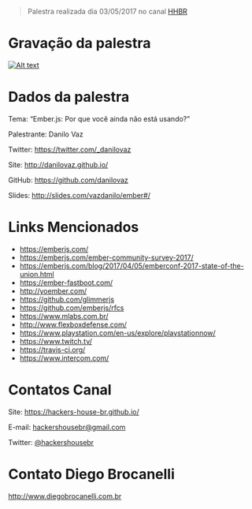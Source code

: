> Palestra realizada dia 03/05/2017 no canal [HHBR](https://www.youtube.com/channel/UCh1xOy7SP_KyRn4wTNVvFHw)

# Gravação da palestra
[![Alt text](https://i.ytimg.com/vi/XwQ3AXWh7Po/hqdefault.jpg?custom=true&w=800&h=400&stc=true&jpg444=true&jpgq=90&sp=68&sigh=8Z3__MhRP_mGRNFlM9xgBQBKSrU)](https://www.youtube.com/watch?v=XwQ3AXWh7Po)

# Dados da palestra

Tema: “Ember.js: Por que você ainda não está usando?”

Palestrante: Danilo Vaz 

Twitter: https://twitter.com/_danilovaz

Site: http://danilovaz.github.io/

GitHub: https://github.com/danilovaz

Slides: http://slides.com/vazdanilo/ember#/

# Links Mencionados

- https://emberjs.com/
- https://emberjs.com/ember-community-survey-2017/
- https://emberjs.com/blog/2017/04/05/emberconf-2017-state-of-the-union.html
- https://ember-fastboot.com/
- http://yoember.com/
- https://github.com/glimmerjs
- https://github.com/emberjs/rfcs
- https://www.mlabs.com.br/
- http://www.flexboxdefense.com/
- https://www.playstation.com/en-us/explore/playstationnow/
- https://www.twitch.tv/
- https://travis-ci.org/
- https://www.intercom.com/

# Contatos Canal
Site: https://hackers-house-br.github.io/

E-mail: hackershousebr@gmail.com

Twitter: [@hackershousebr](twitter.com/hackershousebr)

# Contato Diego Brocanelli
http://www.diegobrocanelli.com.br
